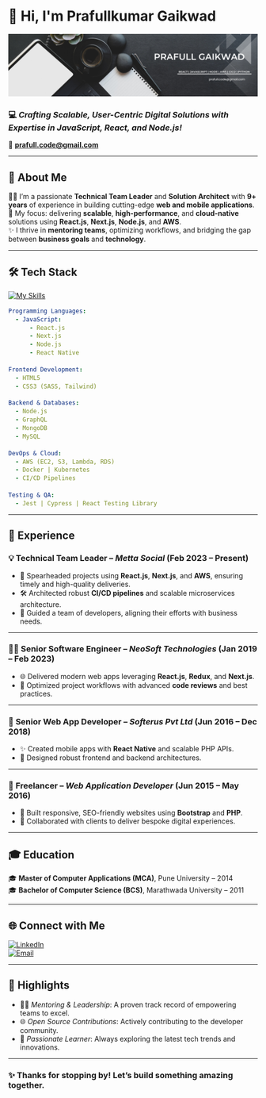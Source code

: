 
# 🌟 Hi, I'm **Prafullkumar Gaikwad**  


![Banner](./banner_github.png)  

### 💻 *Crafting Scalable, User-Centric Digital Solutions with Expertise in JavaScript, React, and Node.js!*  

📧 **[prafull.code@gmail.com](mailto:prafull.code@gmail.com)**  

---

## 🚀 About Me  

👨‍💻 I’m a passionate **Technical Team Leader** and **Solution Architect** with **9+ years** of experience in building cutting-edge **web and mobile applications**.  
🎯 My focus: delivering **scalable**, **high-performance**, and **cloud-native** solutions using **React.js**, **Next.js**, **Node.js**, and **AWS**.  
✨ I thrive in **mentoring teams**, optimizing workflows, and bridging the gap between **business goals** and **technology**.

---

## 🛠️ Tech Stack  
[![My Skills](https://skillicons.dev/icons?i=js,nodejs,ts,react,nextjs,redux,express,mongodb,mysql,aws,html,docker,kubernetes,css,graphql,jest,cypress,d3,apollo,firebase,bootstrap,npm,git,github,webpack,atom,postman,vercel,vscode,discord)]([https://skillicons.dev](https://www.linkedin.com/in/prafull-gaikwad))
```yaml
Programming Languages: 
  - JavaScript:
      - React.js
      - Next.js
      - Node.js
      - React Native

Frontend Development:
  - HTML5
  - CSS3 (SASS, Tailwind)

Backend & Databases: 
  - Node.js
  - GraphQL
  - MongoDB
  - MySQL

DevOps & Cloud: 
  - AWS (EC2, S3, Lambda, RDS)
  - Docker | Kubernetes
  - CI/CD Pipelines

Testing & QA: 
  - Jest | Cypress | React Testing Library
```

---

## 💼 Experience  

### 💡 **Technical Team Leader** – *Metta Social* (Feb 2023 – Present)  
- 🚀 Spearheaded projects using **React.js**, **Next.js**, and **AWS**, ensuring timely and high-quality deliveries.  
- 🛠️ Architected robust **CI/CD pipelines** and scalable microservices architecture.  
- 🎯 Guided a team of developers, aligning their efforts with business needs.  

---

### 👨‍💻 **Senior Software Engineer** – *NeoSoft Technologies* (Jan 2019 – Feb 2023)  
- 🌐 Delivered modern web apps leveraging **React.js**, **Redux**, and **Next.js**.  
- 🧹 Optimized project workflows with advanced **code reviews** and best practices.  

---

### 📱 **Senior Web App Developer** – *Softerus Pvt Ltd* (Jun 2016 – Dec 2018)  
- ✨ Created mobile apps with **React Native** and scalable PHP APIs.  
- 🔧 Designed robust frontend and backend architectures.  

---

### 🌟 **Freelancer** – *Web Application Developer* (Jun 2015 – May 2016)  
- 🎨 Built responsive, SEO-friendly websites using **Bootstrap** and **PHP**.  
- 🤝 Collaborated with clients to deliver bespoke digital experiences.  

---

## 🎓 Education  

🎓 **Master of Computer Applications (MCA)**, Pune University – 2014  
🎓 **Bachelor of Computer Science (BCS)**, Marathwada University – 2011  

---

## 🌐 Connect with Me  

[![LinkedIn](https://img.shields.io/badge/LinkedIn-Connect-blue?style=flat&logo=linkedin)](https://www.linkedin.com/in/prafull-gaikwad)  
[![Email](https://img.shields.io/badge/Email-Me-blue?style=flat&logo=gmail)](mailto:prafull.code@gmail.com)  



---

## 🌟 Highlights  

- 👨‍🏫 *Mentoring & Leadership*: A proven track record of empowering teams to excel.  
- 🌐 *Open Source Contributions*: Actively contributing to the developer community.  
- 🚀 *Passionate Learner*: Always exploring the latest tech trends and innovations.

---

### ✨ Thanks for stopping by! Let’s build something amazing together.  

